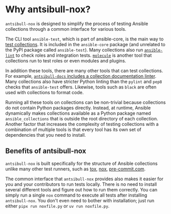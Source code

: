 <!--
Copyright (c) Ansible Project
GNU General Public License v3.0+ (see LICENSES/GPL-3.0-or-later.txt or https://www.gnu.org/licenses/gpl-3.0.txt)
SPDX-License-Identifier: GPL-3.0-or-later
-->

# Why antsibull-nox?

`antsibull-nox` is designed to simplify the process of testing Ansible collections through a common interface for various tools.

The CLI tool `ansible-test`, which is part of ansible-core, is the main way to [test collections](https://docs.ansible.com/ansible/devel/dev_guide/developing_collections_testing.html).
It is included in the `ansible-core` package (and unrelated to the PyPI package called `ansible-test`).
Many collections also run [`ansible-lint`](https://ansible.readthedocs.io/projects/lint/) to check roles and integration tests.
[`molecule`](https://ansible.readthedocs.io/projects/molecule/) is another tool that collections run to test roles or even modules and plugins.

In addition these tools, there are many other tools that can test collections.
For example, [`antsibull-docs` includes a collection documentation linter](https://ansible.readthedocs.io/projects/antsibull-docs/collection-docs/#linting-collection-docs).
Many collections also have stricter Python linting than the `pylint` and `pep8` checks that `ansible-test` offers.
Likewise, tools such as `black` are often used with collections to format code.

Running all these tools on collections can be non-trivial because collections do not contain Python packages directly.
Instead, at runtime, Ansible dynamically makes collections available as a Python package named `ansible_collections` that is outside the root directory of each collection.
Another factor that increases the complexity of testing collections with a combination of multiple tools is that every tool has its own set of dependencies that you need to install.

## Benefits of antsibull-nox

`antsibull-nox` is built specifically for the structure of Ansible collections unlike many other test runners, such as [tox](https://pypi.org/project/tox/), [nox](https://pypi.org/project/nox/), [pre-commit.com](https://pypi.org/project/pre-commit/).

The common interface that `antsibull-nox` provides also makes it easier for you and your contributors to run tests locally.
There is no need to install several different tools and figure out how to run them correctly.
You can simply run a single `nox` command to execute all tests after installing `antsibull-nox`.
You don't even need to bother with installation; just run either `pipx run noxfile.py` or `uv run noxfile.py`.
